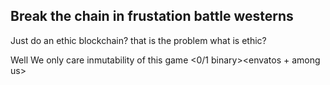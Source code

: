 



## Break the chain in frustation battle westerns 


Just do an ethic blockchain? that is the problem what is ethic?

Well We only care inmutability of this game <quantum><0/1 binary><envatos + among us>






